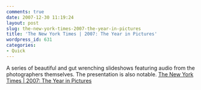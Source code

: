 ```yaml
---
comments: true
date: 2007-12-30 11:19:24
layout: post
slug: the-new-york-times-2007-the-year-in-pictures
title: 'The New York Times | 2007: The Year in Pictures'
wordpress_id: 631
categories:
- Quick
---
```


A series of beautiful and gut wrenching slideshows featuring audio from the photographers themselves. The presentation is also notable.
[The New York Times | 2007: The Year in Pictures](http://www.nytimes.com/packages/html/photo/2007_YIP_FEATURE/index.html)

